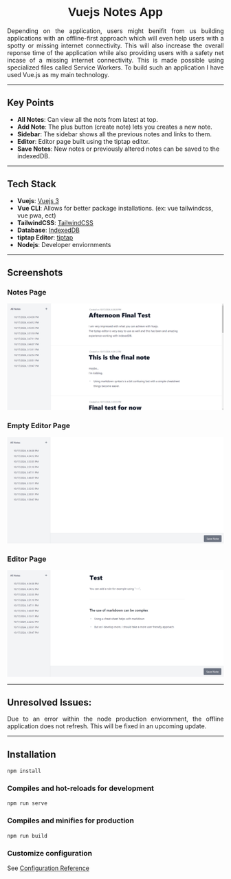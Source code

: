 <h1 align="center" style="font-family: 'Orbitron', sans-serif;">Vuejs Notes App</h1>

<p align="justify">
  Depending on the application, users might benifit from us building applications with an offline-first approach which will even help users with a spotty or missing internet connectivity. This will also increase the overall reponse time of the application while also providing users with a safety net incase of a missing internet connectivity. This is made possible using specialized files called Service Workers. To build such an application I have used Vue.js as my main technology.
</p>

---

## Key Points

- **All Notes**: Can view all the nots from latest at top.
- **Add Note**: The plus button (create note) lets you creates a new note.
- **Sidebar**: The sidebar shows all the previous notes and links to them.
- **Editor**: Editor page built using the tiptap editor.
- **Save Notes**: New notes or previously altered notes can be saved to the indexedDB.

---

## Tech Stack

- **Vuejs**: [Vuejs 3](https://vuejs.org/)
- **Vue CLI**: Allows for better package installations. (ex: vue tailwindcss, vue pwa, ect)
- **TailwindCSS**: [TailwindCSS](https://tailwindcss.com/)
- **Database**: [IndexedDB](https://developer.mozilla.org/en-US/docs/Web/API/IndexedDB_API)
- **tiptap Editor**: [tiptap](https://tiptap.dev/docs/editor/getting-started/install/vue3)
- **Nodejs**: Developer enviornments

---

## Screenshots

### Notes Page

![NotesPage](Screenshots/AllNotesPage.png)

### Empty Editor Page

![EmptyEditorPage](Screenshots/EditorPageEmpty.png)

### Editor Page

![EditorPage](Screenshots/EditorPage.png)

---

## Unresolved Issues:

<p align="justify">
  Due to an error within the node production enviornment, the offline application does not refresh. This will be fixed in an upcoming update.
</p>

---

## Installation

```
npm install
```

### Compiles and hot-reloads for development

```
npm run serve
```

### Compiles and minifies for production

```
npm run build
```

### Customize configuration

See [Configuration Reference](https://cli.vuejs.org/config/)
